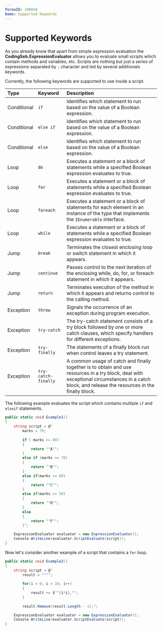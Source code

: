 ```yaml
---
PermaID: 100010
Name: Supported Keywords
---
```


# Supported Keywords

As you already know that apart from simple expression evaluation the **CodingSeb.ExpressionEvaluator** allows you to evaluate small scripts which contain methods and variables, etc. Scripts are nothing but just a series of expressions separated by `;` character and led by several additionals keywords.

Currently, the following keywords are supported to use inside a script.

| Type        | Keyword              | Description                                                      |
| :-----------| :--------------------| :----------------------------------------------------------------|
| Conditional | `if`                 | Identifies which statement to run based on the value of a Boolean expression. |
| Conditional | `else if`            | Identifies which statement to run based on the value of a Boolean expression. |
| Conditional | `else`               | Identifies which statement to run based on the value of a Boolean expression. |
| Loop      | `do`                 | Executes a statement or a block of statements while a specified Boolean expression evaluates to true. |
| Loop      | `for`	                | Executes a statement or a block of statements while a specified Boolean expression evaluates to true. |
| Loop      | `foreach`            | Executes a statement or a block of statements for each element in an instance of the type that implements the `IEnumerable` interface.
| Loop      | `while`              | Executes a statement or a block of statements while a specified Boolean expression evaluates to true. |
| Jump      | `break`              | Terminates the closest enclosing loop or switch statement in which it appears.          |
| Jump      | `continue`           | Passes control to the next iteration of the enclosing while, do, for, or foreach statement in which it appears. |
| Jump      | `return`             | Terminates execution of the method in which it appears and returns control to the calling method. |
| Exception | `throw`              | Signals the occurrence of an exception during program execution. |
| Exception | `try-catch`          | The try-catch statement consists of a try block followed by one or more catch clauses, which specify handlers for different exceptions. |
| Exception | `try-finally`        | The statements of a finally block run when control leaves a try statement. |
| Exception | `try-catch-finally` | A common usage of catch and finally together is to obtain and use resources in a try block, deal with exceptional circumstances in a catch block, and release the resources in the finally block. |

The following example evaluates the script which contains multiple `if` and `elseif` statements.

```csharp
public static void Example1()
{
    string script = @"
        marks = 79;
        
        if ( marks >= 80)
        {
            return ""A"";
        }
        else if (marks >= 70)
        {
            return ""B"";
        }
        else if(marks >= 60)
        {
            return ""C"";
        }
        else if(marks >= 50)
        {
            return ""D"";
        }
        else
        {
            return ""F"";
        }";

    ExpressionEvaluator evaluator = new ExpressionEvaluator();
    Console.WriteLine(evaluator.ScriptEvaluate(script));
}
``` 

Now let's consider another example of a script that contains a `for` loop.

```csharp
public static void Example2()
{
    string script = @"
        result = """";
        
        for(i = 0; i < 10; i++)
        {
            result += $""{i*i},"";
        }
        
        result.Remove(result.Length - 1);";

    ExpressionEvaluator evaluator = new ExpressionEvaluator();
    Console.WriteLine(evaluator.ScriptEvaluate(script));
}
```
